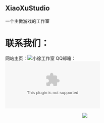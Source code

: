 ## XiaoXuStudio

一个主做游戏的工作室


# 联系我们：

网站主页：![小徐工作室](http://www.xiaoxustudio.top)
QQ邮箱：![工作室邮箱](xugame@qq.com)

<div align="center"> <img src="https://github-readme-streak-stats.herokuapp.com/?user=xiaoxustudio" /> </div>
